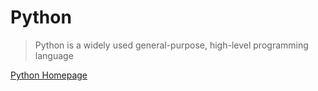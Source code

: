 Python
==

> Python is a widely used general-purpose, high-level programming language

[Python Homepage](https://www.python.org/)


